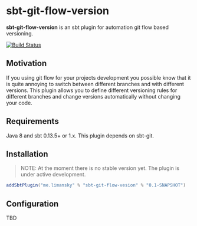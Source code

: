 sbt-git-flow-version
====================

**sbt-git-flow-version** is an sbt plugin for automation git flow based versioning.

[![Build Status](https://travis-ci.org/limansky/sbt-git-flow-version.svg?branch=master)](https://travis-ci.org/limansky/sbt-git-flow-version)

Motivation
----------

If you using git flow for your projects development you possible know that it is
quite annoying to switch between different branches and with different versions.
This plugin allows you to define different versioning rules for different
branches and change versions automatically without changing your code.

Requirements
------------

Java 8 and sbt 0.13.5+ or 1.x.  This plugin depends on sbt-git.

Installation
------------

> NOTE: At the moment there is no stable version yet.  The plugin is under active development.

```Scala
addSbtPlugin("me.limansky" % "sbt-git-flow-vesion" % "0.1-SNAPSHOT")
```

Configuration
-------------

TBD
